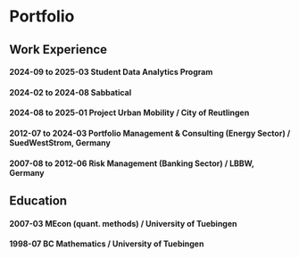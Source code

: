 # Portfolio

## Work Experience

#### 2024-09 to 2025-03 Student Data Analytics Program
#### 2024-02 to 2024-08 Sabbatical
#### 2024-08 to 2025-01 Project Urban Mobility / City of Reutlingen
#### 2012-07 to 2024-03 Portfolio Management & Consulting (Energy Sector) / SuedWestStrom, Germany
#### 2007-08 to 2012-06 Risk Management (Banking Sector) / LBBW, Germany

## Education
#### 2007-03 MEcon (quant. methods) / University of Tuebingen
#### 1998-07 BC  Mathematics / University of Tuebingen
